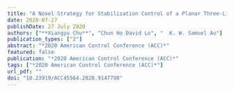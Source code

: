 ```yaml
---
title: "A Novel Strategy for Stabilization Control of a Planar Three-Link Underactuated Manipulator with a Passive First Joint"
date: 2020-07-27
publishDate: 27 July 2020
authors: ["**Xiangyu Chu**", "Chun Ho David Lo", "  K. W. Samuel Au"]
publication_types: ["2"]
abstract: "*2020 American Control Conference (ACC)*"
featured: false
publication: "*2020 American Control Conference (ACC)*"
tags: ["*2020 American Control Conference (ACC)*"]
url_pdf: ""
doi: "10.23919/ACC45564.2020.9147798"
---
```

